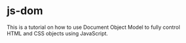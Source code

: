 # js-dom
This is a tutorial on how to use Document Object Model to fully control HTML and CSS objects using JavaScript.
